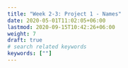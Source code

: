 ```yaml
---
title: "Week 2-3: Project 1 - Names"
date: 2020-05-01T11:02:05+06:00
lastmod: 2020-09-15T10:42:26+06:00
weight: 7
draft: true
# search related keywords
keywords: [""]
---
```


<!------------------------------------------
{{% notice info %}}
  We are going to start learning the pandas package while we explore the names data for our project. [What is in a name?](../../projects/project-1//)
{{% /notice %}}

{{% notice note %}}

**Completed Readings:** [Python for Data Science (P4DS): Data Visualization](https://byuidatascience.github.io/python4ds/data-visualisation.html), 
[P4DS: Graphics for Communication](https://byuidatascience.github.io/python4ds/graphics-for-communication.html), [P4DS: Markdown](https://byuidatascience.github.io/python4ds/markdown.html), [P4DS: 5.2 Filter rows with .query()](https://byuidatascience.github.io/python4ds/transform.html#filter-rows-with-.query)

{{% /notice %}}

{{% notice tip %}}
https://github.com/byuidatascience/data4names/raw/master/data-raw/names_year/names_year.csv
{{% /notice %}}

### Grand Questions

> 1. __How does your name at your birth year compare to its use historically?__
> 1. __If you talked to someone named Brittany on the phone, what is your guess of their age?__
> 1. __Mary, Martha, Peter, and Paul are all Christian names. From 1920 - 2000, compare the name usage of each of the four names.__
> 1. __Think of a unique name from a famous movie. Plot that name and see increases line up with the movie release.__


------------------------------>
